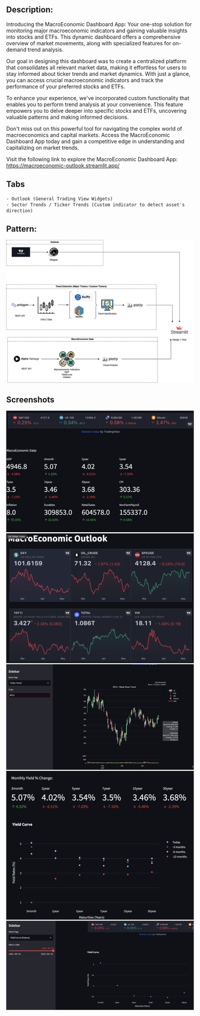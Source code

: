 ## Description:
Introducing the MacroEconomic Dashboard App: Your one-stop solution for monitoring major macroeconomic indicators and gaining valuable insights into stocks and ETFs. This dynamic dashboard offers a comprehensive overview of market movements, along with specialized features for on-demand trend analysis.

Our goal in designing this dashboard was to create a centralized platform that consolidates all relevant market data, making it effortless for users to stay informed about ticker trends and market dynamics. With just a glance, you can access crucial macroeconomic indicators and track the performance of your preferred stocks and ETFs.

To enhance your experience, we've incorporated custom functionality that enables you to perform trend analysis at your convenience. This feature empowers you to delve deeper into specific stocks and ETFs, uncovering valuable patterns and making informed decisions.

Don't miss out on this powerful tool for navigating the complex world of macroeconomics and capital markets. Access the MacroEconomic Dashboard App today and gain a competitive edge in understanding and capitalizing on market trends.

Visit the following link to explore the MacroEconomic Dashboard App: https://macroeconomic-outlook.streamlit.app/

## Tabs
    - Outlook (General Trading View Widgets)
    - Sector Trends / Ticker Trends (Custom indicator to detect asset's direction)


## Pattern:
![alt text](images/MacroDash.png)

## Screenshots
![alt text](images/1.png)
![alt text](images/2.png)
![alt text](images/3.png)
![alt text](images/4.png)
![alt text](images/5.png)
